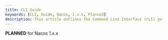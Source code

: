 ```yaml
---
title: CLI Guide
keywords: [CLI, Guide, Nacos, 1.x.x, Planned]
description: This article outlines the Command Line Interface (CLI) guide for Nacos 1.x.x version, highlighting the features and improvements planned.
---
```

**PLANNED** for Nacos 1.x.x